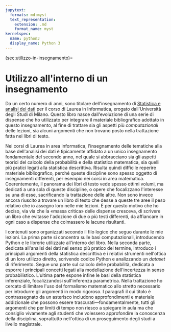 ```yaml
---
jupytext:
  formats: md:myst
  text_representation:
    extension: .md
    format_name: myst
kernelspec:
  name: python3
  display_name: Python 3
---
```


(sec:utilizzo-in-insegnamento)=
# Utilizzo all'interno di un insegnamento
Da un certo numero di anni, sono titolare dell'insegnamento di [Statistica e
analisi dei dati](https://malchiodi.di.unimi.it/teaching/SAD) per il corso di
Laurea in Informatica, erogato dall'Università degli Studi di Milano. Questo
libro nasce dall'evoluzione di una serie di dispense che ho utilizzato per
integrare il materiale bibliografico adottato in questo insegnamento, al fine
di trattare sia gli aspetti più _computazionali_ delle lezioni, sia alcuni
argomenti che non trovano posto nella trattazione fatta nei libri di testo.

Nei corsi di Laurea in area informatica, l'insegnamento delle tematiche alla
base dell'analisi dei dati è tipicamente affidato a un unico insegnamento
fondamentale del secondo anno, nel quale si abbracciano sia gli aspetti teorici
del calcolo della probabilità e della statistica matematica, sia quelli più
pratici legati alla statistica descrittiva. Risulta quindi difficile reperire
materiale bibliografico, perché queste discipline sono spesso oggetto di
insegnamenti differenti, per esempio nei corsi in area matematica.
Coerentemente, il panorama dei libri di testo vede spesso ottimi volumi, ma
dedicati a una sola di queste discipline, o opere che focalizzano l'interesse
su una di esse, sacrificando la trattazione delle altre. Non sono invece
ancora riuscito a trovare un libro di testo che desse a queste tre aree
il peso relativo che io assegno loro nelle mie lezioni.
È per questo motivo che ho deciso, via via che la «massa critica» delle
dispense cresceva, di scrivere un libro che evitasse l'adozione di due o più
testi differenti, da affiancare in ogni caso a dispense che colmassero le
lacune risultanti.

I contenuti sono organizzati secondo il filo logico che seguo durante le mie
lezioni. La prima parte si concentra sulle basi computazionali, introducendo
Python e le librerie utilizzate all'interno del libro. Nella seconda
parte, dedicata all'analisi dei dati nel senso più pratico del termine,
introduco i principali argomenti della statistica descrittiva e i relativi
strumenti nell'ottica di un loro utilizzo diretto, scrivendo codice Python e
analizzando un _dataset_ di riferimento. Segue una parte sul calcolo delle
probabilità, dedicata a esporre i principali concetti legati alla modellazione
dell'incertezza in senso probabilistico. L'ultima parte espone infine le basi
della statistica inferenziale, focalizzandosi sull'inferenza parametrica. Nella
trattazione ho cercato di limitare l'uso del formalismo matematico allo stretto
necessario per introdurre gli argomenti in modo rigoroso. I paragrafi il cui
titolo è contrassegnato da un asterisco includono approfondimenti e materiale
addizionale che possono essere trascurati&mdash;fondamentalmente, tutti gli
argomenti che per limiti di tempo non riesco a spiegare in aula ma che
consiglio vivamente agli studenti che volessero approfondire la conoscenza
della disciplina, soprattutto nell'ottica di un proseguimento degli studi a
livello magistrale.


